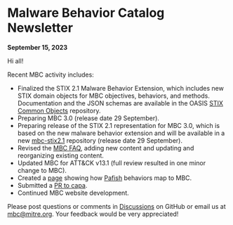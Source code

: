 # <a name="faq"></a>Malware Behavior Catalog Newsletter # 
**September 15, 2023**

Hi all!

Recent MBC activity includes:

* Finalized the STIX 2.1 Malware Behavior Extension, which includes new STIX domain objects for MBC objectives, behaviors, and methods. Documentation and the JSON schemas are available in the OASIS [STIX Common Objects](https://github.com/oasis-open/cti-stix-common-objects/tree/main/extension-definition-specifications/malware-behavior) repository.
* Preparing MBC 3.0 (release date 29 September).
* Preparing release of the STIX 2.1 representation for MBC 3.0, which is based on the new malware behavior extension and will be available in a new [mbc-stix2.1](https://github.com/MBCProject/mbc-stix2.1) repository (release date 29 September).
* Revised the [MBC FAQ](https://github.com/MBCProject/mbc-markdown/tree/main/yfaq), adding new content and updating and reorganizing existing content.
* Updated MBC for ATT&CK v13.1 (full review resulted in one minor change to MBC).
* Created a [page](https://github.com/MBCProject/mbc-markdown/tree/main/yfaq/pafish.md) showing how [Pafish](https://github.com/a0rtega/pafish) behaviors map to MBC.
* Submitted a [PR to capa](https://github.com/mandiant/capa-rules/pull/776).
* Continued MBC website development.

Please post questions or comments in [Discussions](https://github.com/MBCProject/mbc-markdown/discussions) on GitHub or email us at mbc@mitre.org. Your feedback would be very appreciated! 
